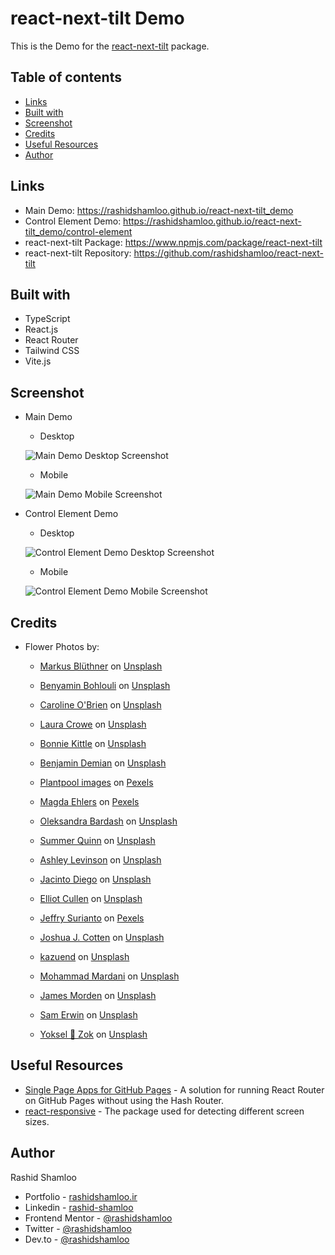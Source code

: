 # react-next-tilt Demo
This is the Demo for the [react-next-tilt](https://www.npmjs.com/package/react-next-tilt) package.

## Table of contents

- [Links](#links)
- [Built with](#built-with)
- [Screenshot](#screenshot)
- [Credits](#credits)
- [Useful Resources](#useful-resources)
- [Author](#author)

## Links

- Main Demo: https://rashidshamloo.github.io/react-next-tilt_demo
- Control Element Demo: https://rashidshamloo.github.io/react-next-tilt_demo/control-element
- react-next-tilt Package: https://www.npmjs.com/package/react-next-tilt
- react-next-tilt Repository: https://github.com/rashidshamloo/react-next-tilt

## Built with

- TypeScript
- React.js
- React Router
- Tailwind CSS
- Vite.js

## Screenshot

- Main Demo
  - Desktop
 
  ![Main Demo Desktop Screenshot](screenshot-main-desktop.png)

  - Mobile
 
  ![Main Demo Mobile Screenshot](screenshot-main-mobile.png)

- Control Element Demo
  - Desktop
 
  ![Control Element Demo Desktop Screenshot](screenshot-control-element-desktop.png)

  - Mobile
 
  ![Control Element Demo Mobile Screenshot](screenshot-control-element-mobile.png)

## Credits

- Flower Photos by:
  - <a href="https://unsplash.com/@mascapone31?utm_source=unsplash&utm_medium=referral&utm_content=creditCopyText">Markus Blüthner</a> on <a href="https://unsplash.com/photos/XGthimcNy-4?utm_source=unsplash&utm_medium=referral&utm_content=creditCopyText">Unsplash</a>

  - <a href="https://unsplash.com/@benyamin_bohlouli?utm_source=unsplash&utm_medium=referral&utm_content=creditCopyText">Benyamin Bohlouli</a> on <a href="https://unsplash.com/photos/HuzCqE21trM?utm_source=unsplash&utm_medium=referral&utm_content=creditCopyText">Unsplash</a>

  - <a href="https://unsplash.com/@cobrien112?utm_source=unsplash&utm_medium=referral&utm_content=creditCopyText">Caroline O'Brien</a> on <a href="https://unsplash.com/photos/_D9yLYoFrbk?utm_source=unsplash&utm_medium=referral&utm_content=creditCopyText">Unsplash</a>

  - <a href="https://unsplash.com/@laurarain?utm_source=unsplash&utm_medium=referral&utm_content=creditCopyText">Laura Crowe</a> on <a href="https://unsplash.com/photos/vsrEr7otP2o?utm_source=unsplash&utm_medium=referral&utm_content=creditCopyText">Unsplash</a>

  - <a href="https://unsplash.com/@bonniekdesign?utm_source=unsplash&utm_medium=referral&utm_content=creditCopyText">Bonnie Kittle</a> on <a href="https://unsplash.com/photos/dZk4ZWb_2bU?utm_source=unsplash&utm_medium=referral&utm_content=creditCopyText">Unsplash</a>

  - <a href="https://unsplash.com/@benjamindem?utm_source=unsplash&utm_medium=referral&utm_content=creditCopyText">Benjamin Demian</a> on <a href="https://unsplash.com/photos/kZ7Y9w8xFQk?utm_source=unsplash&utm_medium=referral&utm_content=creditCopyText">Unsplash</a>

  - [Plantpool images](https://www.pexels.com/@plantpool-images-2222972/) on [Pexels](https://www.pexels.com/photo/exotic-bird-of-paradise-flower-with-green-leaves-in-garden-4122419/)

  - [Magda Ehlers](https://www.pexels.com/@magda-ehlers-pexels/) on [Pexels](https://www.pexels.com/photo/a-close-up-shot-of-a-bird-of-paradise-flower-5766946/)

  - <a href="https://unsplash.com/@bardashka?utm_source=unsplash&utm_medium=referral&utm_content=creditCopyText">Oleksandra Bardash</a> on <a href="https://unsplash.com/photos/ho7xtBSwfnk?utm_source=unsplash&utm_medium=referral&utm_content=creditCopyText">Unsplash</a>

  - <a href="https://unsplash.com/@samhradh?utm_source=unsplash&utm_medium=referral&utm_content=creditCopyText">Summer Quinn</a> on <a href="https://unsplash.com/photos/a_AaJcNeksY?utm_source=unsplash&utm_medium=referral&utm_content=creditCopyText">Unsplash</a>

  - <a href="https://unsplash.com/@ashlynnephotos?utm_source=unsplash&utm_medium=referral&utm_content=creditCopyText">Ashley Levinson</a> on <a href="https://unsplash.com/photos/KgRPNtP7CQg?utm_source=unsplash&utm_medium=referral&utm_content=creditCopyText">Unsplash</a>

  - <a href="https://unsplash.com/@longlivehaas?utm_source=unsplash&utm_medium=referral&utm_content=creditCopyText">Jacinto Diego</a> on <a href="https://unsplash.com/photos/m9dJCR6Wu-U?utm_source=unsplash&utm_medium=referral&utm_content=creditCopyText">Unsplash</a>

  - <a href="https://unsplash.com/@elliot_c?utm_source=unsplash&utm_medium=referral&utm_content=creditCopyText">Elliot Cullen</a> on <a href="https://unsplash.com/photos/7XdcgLO0UBo?utm_source=unsplash&utm_medium=referral&utm_content=creditCopyText">Unsplash</a>

  - [Jeffry Surianto](https://www.pexels.com/@saturnus99/) on [Pexels](https://www.pexels.com/photo/photo-of-a-violet-bloom-of-agapanthus-africanus-flower-11570484/)

  - <a href="https://unsplash.com/@jcotten?utm_source=unsplash&utm_medium=referral&utm_content=creditCopyText">Joshua J. Cotten</a> on <a href="https://unsplash.com/photos/T4ApSOlhD3g?utm_source=unsplash&utm_medium=referral&utm_content=creditCopyText">Unsplash</a>

  - <a href="https://unsplash.com/@kazuend?utm_source=unsplash&utm_medium=referral&utm_content=creditCopyText">kazuend</a> on <a href="https://unsplash.com/photos/JHMDtWaNZaA?utm_source=unsplash&utm_medium=referral&utm_content=creditCopyText">Unsplash</a>

  - <a href="https://unsplash.com/@mmdam20?utm_source=unsplash&utm_medium=referral&utm_content=creditCopyText">Mohammad Mardani</a> on <a href="https://unsplash.com/photos/3-wFrzIoEE4?utm_source=unsplash&utm_medium=referral&utm_content=creditCopyText">Unsplash</a>

  - <a href="https://unsplash.com/@jim74tg?utm_source=unsplash&utm_medium=referral&utm_content=creditCopyText">James Morden</a> on <a href="https://unsplash.com/photos/tU8KQ_Y3nNY?utm_source=unsplash&utm_medium=referral&utm_content=creditCopyText">Unsplash</a>

  - <a href="https://unsplash.com/@s_erwin?utm_source=unsplash&utm_medium=referral&utm_content=creditCopyText">Sam Erwin</a> on <a href="https://unsplash.com/photos/VD-4BhSGTLI?utm_source=unsplash&utm_medium=referral&utm_content=creditCopyText">Unsplash</a>

  - <a href="https://unsplash.com/@yoksel?utm_source=unsplash&utm_medium=referral&utm_content=creditCopyText">Yoksel 🌿 Zok</a> on <a href="https://unsplash.com/photos/bh0ai10Cxc4?utm_source=unsplash&utm_medium=referral&utm_content=creditCopyText">Unsplash</a>

## Useful Resources

- [Single Page Apps for GitHub Pages](https://github.com/rafgraph/spa-github-pages) - A solution for running React Router on GitHub Pages without using the Hash Router.
- [react-responsive](https://www.npmjs.com/package/react-responsive) - The package used for detecting different screen sizes.

## Author

Rashid Shamloo

- Portfolio - [rashidshamloo.ir](https://www.rashidshamloo.ir)
- Linkedin - [rashid-shamloo](https://www.linkedin.com/in/rashid-shamloo/)
- Frontend Mentor - [@rashidshamloo](https://www.frontendmentor.io/profile/rashidshamloo)
- Twitter - [@rashidshamloo](https://www.twitter.com/rashidshamloo)
- Dev.to - [@rashidshamloo](https://dev.to/rashidshamloo)
